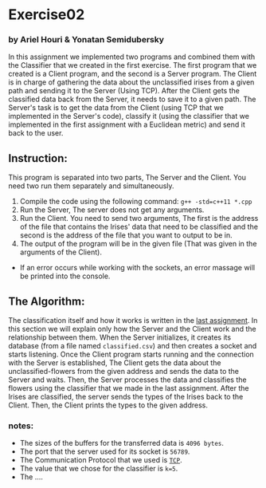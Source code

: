 # Exercise02
### by Ariel Houri & Yonatan Semidubersky

In this assignment we implemented two programs and combined them with the Classifier that we created in the first exercise. The first program that we created is a Client program, and the second is a Server program.
The Client is in charge of gathering the data about the unclassified irises from a given path and sending it to the Server (Using TCP). After the Client gets the classified data back from the Server, it needs to save it to a given path.
The Server's task is to get the data from the Client (using TCP that we implemented in the Server's code), classify it (using the classifier that we implemented in the first assignment with a Euclidean metric) and send it back to the user.


## Instruction:
This program is separated into two parts, The Server and the Client. You need two run them separately and simultaneously.
1. Compile the code using the following command: `g++ -std=c++11 *.cpp`
2. Run the Server, The server does not get any arguments.
3. Run the Client. You need to send two arguments, The first is the address of the file that contains the Irises' data that need to be classified and the second is the address of the file that you want to output to be in.
4. The output of the program will be in the given file (That was given in the arguments of the Client).
- If an error occurs while working with the sockets, an error massage will be printed into the console.
## The Algorithm:
The classification itself  and how it works is written in the [last assignment](https://github.com/arielhouri/Exercise01#readme). In this section we will explain only how the Server and the Client work and the relationship between them.
When the Server initializes, it creates its database (from a file named `classified.csv`) and then creates a socket and starts listening. Once the Client program starts running and the connection with the Server is established, The Client gets the data about the unclassified-flowers from the given address and sends the data to the Server and waits. Then, the Server processes the data and classifies the flowers using the classifier that we made in the last assignment. After the Irises are classified, the server sends the types of the Irises back to the Client. Then, the Client prints the types to the given address. 
### notes:
- The sizes of the buffers for the transferred data is `4096 bytes`.
- The port that the server used for its socket is `56789`.
- The Communication Protocol that we used is [`TCP`](https://he.wikipedia.org/wiki/Transmission_Control_Protocol).
- The value that we chose for the classifier is `k=5`.
- The ....
